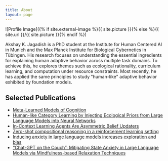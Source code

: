 ```yaml
---
title: About
layout: page
---
```

![Profile Image]({% if site.external-image %}{{ site.picture }}{% else %}{{ site.url }}/{{ site.picture }}{% endif %})

<p>Akshay K. Jagadish is a PhD student at the Institute for Human Centered AI in Munich and the Max Planck Institute for Biological Cybernetics in Tübingen. His research focuses on understanding the essential ingredients for explaining human adaptive behavior across multiple task domains. To achieve this, he explores themes such as ecological rationality, curriculum learning, and computation under resource constraints. Most recently, he has applied the same principles to study "human-like" adaptive behavior exhibited by foundation models. </p>

<!-- <p>Lorem ipsum dolor sit amet, consectetur adipisicing elit, sed do eiusmod
tempor incididunt ut labore et dolore magna aliqua. Ut enim ad minim veniam,
quis nostrud exercitation ullamco laboris nisi ut aliquip ex ea commodo
consequat. Duis aute irure dolor in reprehenderit in voluptate velit esse
cillum dolore eu fugiat nulla pariatur. Excepteur sint occaecat cupidatat non
proident, sunt in culpa qui officia deserunt mollit anim id est laborum.</p> -->

<!-- <h2>Skills</h2>

<ul class="skill-list">
	<li>HTML - Jade - Haml - Erb</li>
	<li>Responsive (Mobile First)</li>
	<li>CSS (Stylus, Sass, Less)</li>
	<li>Css Frameworks (Bootstrap, Foundation)</li>
	<li>Javascript (Design Patterns, Tests)</li>
	<li>AngularJS - ReactJS</li>
	<li>Grunt - Gulp - Yeoman</li>
	<li>Git</li>
	<li>PHP</li>
	<li>Python</li>
	<li>MySQL - MongoDB</li>
	<li>Scrum and Kanban</li>
	<li>TDD e Continuous Integration</li>
</ul> -->

<h2>Selected Publications</h2>

<ul>
	<li><a href="https://www.cambridge.org/core/journals/behavioral-and-brain-sciences/article/abs/metalearned-models-of-cognition/F95059E07AE6E82AE56C4164A5384A18">Meta-Learned Models of Cognition</a></li>
	<li><a href="https://arxiv.org/abs/2402.01821">Human-like Category Learning by Injecting Ecological Priors from Large Language Models into Neural Networks</a></li>
	<li><a href="https://arxiv.org/abs/2402.03969">In-Context Learning Agents Are Asymmetric Belief Updaters</a></li>
	<li><a href="https://osf.io/preprints/psyarxiv/ymve5">Zero-shot compositional reasoning in a reinforcement learning setting</a></li>
	<li><a href="https://arxiv.org/abs/2304.11111">Inducing anxiety in large language models increases exploration and bias</a></li>
	<li><a href="https://osf.io/preprints/psyarxiv/j7fwb">“Chat-GPT on the Couch”: Mitigating State Anxiety in Large Language Models via Mindfulness-based Relaxation Techniques</a></li>
	
	
</ul>

